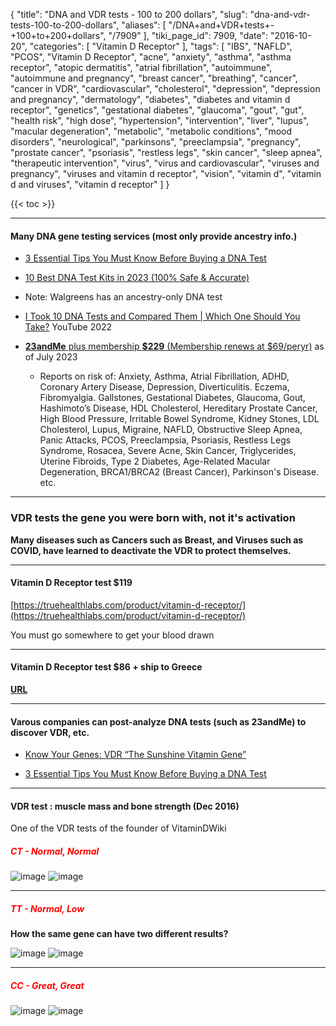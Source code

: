 {
    "title": "DNA and VDR tests - 100 to 200 dollars",
    "slug": "dna-and-vdr-tests-100-to-200-dollars",
    "aliases": [
        "/DNA+and+VDR+tests+-+100+to+200+dollars",
        "/7909"
    ],
    "tiki_page_id": 7909,
    "date": "2016-10-20",
    "categories": [
        "Vitamin D Receptor"
    ],
    "tags": [
        "IBS",
        "NAFLD",
        "PCOS",
        "Vitamin D Receptor",
        "acne",
        "anxiety",
        "asthma",
        "asthma receptor",
        "atopic dermatitis",
        "atrial fibrillation",
        "autoimmune",
        "autoimmune and pregnancy",
        "breast cancer",
        "breathing",
        "cancer",
        "cancer in VDR",
        "cardiovascular",
        "cholesterol",
        "depression",
        "depression and pregnancy",
        "dermatology",
        "diabetes",
        "diabetes and vitamin d receptor",
        "genetics",
        "gestational diabetes",
        "glaucoma",
        "gout",
        "gut",
        "health risk",
        "high dose",
        "hypertension",
        "intervention",
        "liver",
        "lupus",
        "macular degeneration",
        "metabolic",
        "metabolic conditions",
        "mood disorders",
        "neurological",
        "parkinsons",
        "preeclampsia",
        "pregnancy",
        "prostate cancer",
        "psoriasis",
        "restless legs",
        "skin cancer",
        "sleep apnea",
        "therapeutic intervention",
        "virus",
        "virus and cardiovascular",
        "viruses and pregnancy",
        "viruses and vitamin d receptor",
        "vision",
        "vitamin d",
        "vitamin d and viruses",
        "vitamin d receptor"
    ]
}


{{< toc >}} 

---

#### Many DNA gene testing services (most only provide ancestry info.)

* [3 Essential Tips You Must Know Before Buying a DNA Test](https://geneticsdigest.com/best_ancestry_genealogy_dna_test/index_jul25_var.html?gc_id=1404720398&h_ad_id=611982145119&gad=1&gclid=CjwKCAjwzo2mBhAUEiwAf7wjkgDT-xs4soMj42mZuld7wSRcZaWIsQHxVQOkTISKHKSbDjZfAARHeRoCmOUQAvD_BwE)

* [10 Best DNA Test Kits in 2023 (100% Safe & Accurate)](https://www.dnaweekly.com/)

* Note: Walgreens has an ancestry-only DNA test

* [I Took 10 DNA Tests and Compared Them | Which One Should You Take?](https://www.youtube.com/watch?v=R4jZvfbEmZo&t=725s&ab_channel=UsefulCharts) YouTube 2022

* [ **23andMe**  plus membership  **$229**  (Membership renews at $69/peryr)](https://www.23andme.com/dna-health-ancestry/?ad=true&utm_source=google&utm_medium=search_shopping&gclid=CjwKCAjwzo2mBhAUEiwAf7wjki-Do0x3FPlYhEAriDiOtDc6FPy_sIt02CjlABE4M8Kxe6j7ubEeXBoCT7YQAvD_BwE&gclsrc=aw.ds)  as of July 2023

   * Reports on risk of: Anxiety, Asthma, Atrial Fibrillation, ADHD, Coronary Artery Disease, Depression, Diverticulitis. Eczema, Fibromyalgia. Gallstones, Gestational Diabetes, Glaucoma, Gout, Hashimoto’s Disease, HDL Cholesterol, Hereditary Prostate Cancer, High Blood Pressure, Irritable Bowel Syndrome, Kidney Stones, LDL Cholesterol, Lupus, Migraine, NAFLD, Obstructive Sleep Apnea, Panic Attacks, PCOS, Preeclampsia, Psoriasis, Restless Legs Syndrome, Rosacea, Severe Acne, Skin Cancer, Triglycerides, Uterine Fibroids, Type 2 Diabetes, Age-Related Macular Degeneration, BRCA1/BRCA2 (Breast Cancer), Parkinson's Disease. etc.

---

### VDR tests the gene you were born with, not it's activation

 **Many diseases such as Cancers such as Breast, and Viruses such as COVID, have learned to deactivate the VDR to protect themselves.** 

---

#### Vitamin D Receptor test $119

[https://truehealthlabs.com/product/vitamin-d-receptor/](https://truehealthlabs.com/product/vitamin-d-receptor/)

You must go somewhere to get your blood drawn

---

#### Vitamin D Receptor test $86 + ship to Greece

 **[URL](https://athenslab.gr/en/exetaseis-prolipsis/vitamin-d-receptor-vdr-genetic-testing-1668)** 

---

#### Varous companies can post-analyze DNA tests (such as 23andMe) to discover VDR, etc.

* [Know Your Genes: VDR “The Sunshine Vitamin Gene”](https://www.xcode.life/23andme-raw-data/know-genes-vdr-sunshine-vitamin-gene/) 

* [3 Essential Tips You Must Know Before Buying a DNA Test](https://geneticsdigest.com/best_ancestry_genealogy_dna_test/indexc.html?utm_term=23%20and%20me&utm_campaign=DNA_Anc_C&utm_source=adwords&utm_medium=ppc&hsa_acc=7561074747&hsa_cam=778643035&hsa_grp=43503242529&hsa_ad=421039175444&hsa_src=g&hsa_tgt=kwd-4678125518&hsa_kw=23%20and%20me&hsa_mt=b&hsa_net=adwords&hsa_ver=3&gclid=CjwKCAiAn5uOBhADEiwA_pZwcFnjx8dIB9E9S8Ws_h2cEdAd2jJOUmzhIQjz4iIdYDGi6wTFs7MPexoCAfMQAvD_BwE)

---

#### VDR test : muscle mass and bone strength (Dec 2016)

One of the VDR tests of the founder of VitaminDWiki

##### <span style="color:#F00;">CT - Normal, Normal</span>

<img src="https://d1bk1kqxc0sym.cloudfront.net/attachments/jpeg/vdr-muscle-mass-ct.jpg" alt="image">

<img src="https://d1bk1kqxc0sym.cloudfront.net/attachments/jpeg/vdr-bone-strength-ct.jpg" alt="image">

- - - - - - - - - - - - - - - - 

##### <span style="color:#F00;">TT - Normal, Low</span>

 **How the same gene can have two different results?** 

<img src="https://d1bk1kqxc0sym.cloudfront.net/attachments/jpeg/vdr-bone-strength-tt.jpg" alt="image">

<img src="https://d1bk1kqxc0sym.cloudfront.net/attachments/jpeg/vdr-muscle-mass-tt.jpg" alt="image">

- - - - - - - - - - - - - - - - 

##### <span style="color:#F00;">CC - Great, Great</span>

<img src="https://d1bk1kqxc0sym.cloudfront.net/attachments/jpeg/vdr-muscle-mass-cc.jpg" alt="image">

<img src="https://d1bk1kqxc0sym.cloudfront.net/attachments/jpeg/vdr-bone-strength-cc.jpg" alt="image">